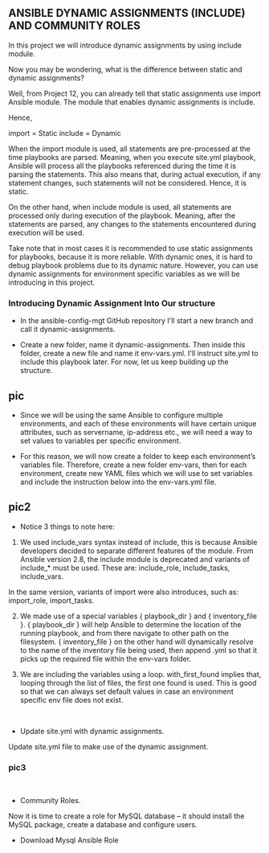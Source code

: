 
## ANSIBLE DYNAMIC ASSIGNMENTS (INCLUDE) AND COMMUNITY ROLES


In this project we will introduce dynamic assignments by using include module.

Now you may be wondering, what is the difference between static and dynamic assignments?

Well, from Project 12, you can already tell that static assignments use import Ansible module. The module that enables dynamic assignments is include.

Hence,

import = Static
include = Dynamic

When the import module is used, all statements are pre-processed at the time playbooks are parsed. Meaning, when you execute site.yml playbook, Ansible will process all the playbooks referenced during the time it is parsing the statements. This also means that, during actual execution, if any statement changes, such statements will not be considered. Hence, it is static.

On the other hand, when include module is used, all statements are processed only during execution of the playbook. Meaning, after the statements are parsed, any changes to the statements encountered during execution will be used.

Take note that in most cases it is recommended to use static assignments for playbooks, because it is more reliable. With dynamic ones, it is hard to debug playbook problems due to its dynamic nature. However, you can use dynamic assignments for environment specific variables as we will be introducing in this project.


### Introducing Dynamic Assignment Into Our structure


- In the ansible-config-mgt GitHub repository I'll start a new branch and call it dynamic-assignments.

- Create a new folder, name it dynamic-assignments. Then inside this folder, create a new file and name it env-vars.yml. I'll instruct site.yml to include this playbook later. For now, let us keep building up the structure.


## pic


- Since we will be using the same Ansible to configure multiple environments, and each of these environments will have certain unique attributes, such as servername, ip-address etc., we will need a way to set values to variables per specific environment.

- For this reason, we will now create a folder to keep each environment’s variables file. Therefore, create a new folder env-vars, then for each environment, create new YAML files which we will use to set variables and include the instruction below into the env-vars.yml file.


## pic2

- Notice 3 things to note here:

1. We used include_vars syntax instead of include, this is because Ansible developers decided to separate different features of the module. From Ansible version 2.8, the include module is deprecated and variants of include_* must be used. These are: include_role, include_tasks, include_vars.

In the same version, variants of import were also introduces, such as: import_role, import_tasks.

2. We made use of a special variables { playbook_dir } and { inventory_file }. { playbook_dir } will help Ansible to determine the location of the running playbook, and from there navigate to other path on the filesystem. { inventory_file } on the other hand will dynamically resolve to the name of the inventory file being used, then append .yml so that it picks up the required file within the env-vars folder.

3. We are including the variables using a loop. with_first_found implies that, looping through the list of files, the first one found is used. This is good so that we can always set default values in case an environment specific env file does not exist.



<br>

- Update site.yml with dynamic assignments.

 Update site.yml file to make use of the dynamic assignment.
 
 ### pic3
 
 <br>
 
- Community Roles.

Now it is time to create a role for MySQL database – it should install the MySQL package, create a database and configure users.

- Download Mysql Ansible Role
 
 








































